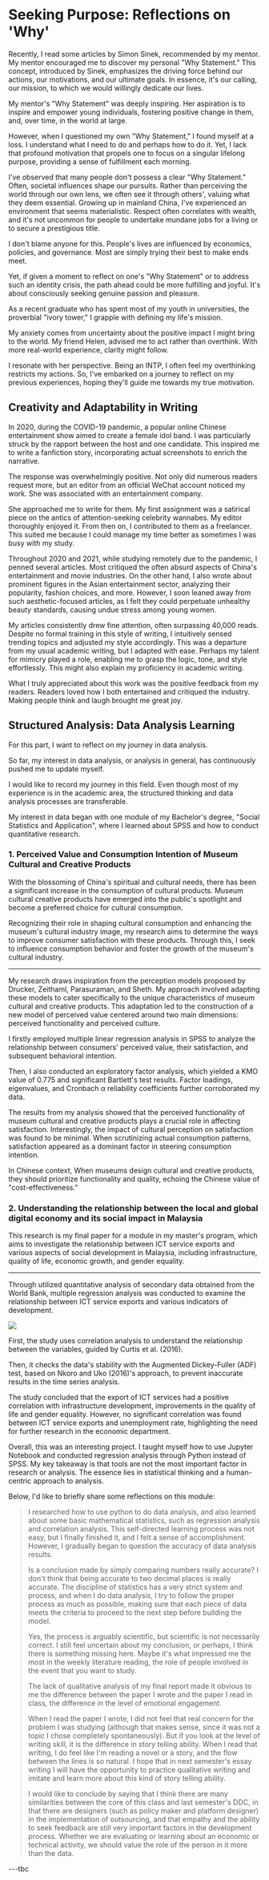 # Seeking Purpose: Reflections on 'Why'

Recently, I read some articles by Simon Sinek, recommended by my mentor. My mentor encouraged me to discover my personal "Why Statement." This concept, introduced by Sinek, emphasizes the driving force behind our actions, our motivations, and our ultimate goals. In essence, it's our calling, our mission, to which we would willingly dedicate our lives.

My mentor's "Why Statement" was deeply inspiring. Her aspiration is to inspire and empower young individuals, fostering positive change in them, and, over time, in the world at large.

However, when I questioned my own "Why Statement," I found myself at a loss.
I understand what I need to do and perhaps how to do it. Yet, I lack that profound motivation that propels one to focus on a singular lifelong purpose, providing a sense of fulfillment each morning.

I've observed that many people don't possess a clear "Why Statement." Often, societal influences shape our pursuits. Rather than perceiving the world through our own lens, we often see it through others', valuing what they deem essential. Growing up in mainland China, I've experienced an environment that seems materialistic. Respect often correlates with wealth, and it's not uncommon for people to undertake mundane jobs for a living or to secure a prestigious title.

I don't blame anyone for this. People's lives are influenced by economics, policies, and governance. Most are simply trying their best to make ends meet.

Yet, if given a moment to reflect on one's "Why Statement" or to address such an identity crisis, the path ahead could be more fulfilling and joyful. It's about consciously seeking genuine passion and pleasure.

As a recent graduate who has spent most of my youth in universities, the proverbial "ivory tower," I grapple with defining my life's mission. 

My anxiety comes from uncertainty about the positive impact I might bring to the world. My friend Helen, advised me to act rather than overthink. With more real-world experience, clarity might follow.

I resonate with her perspective. Being an INTP, I often feel my overthinking restricts my actions. So, I've embarked on a journey to reflect on my previous experiences, hoping they'll guide me towards my true motivation.

## Creativity and Adaptability in Writing
In 2020, during the COVID-19 pandemic, a popular online Chinese entertainment show aimed to create a female idol band. I was particularly struck by the rapport between the host and one candidate. This inspired me to write a fanfiction story, incorporating actual screenshots to enrich the narrative.

The response was overwhelmingly positive. Not only did numerous readers request more, but an editor from an official WeChat account noticed my work. She was associated with an entertainment company.

She approached me to write for them. My first assignment was a satirical piece on the antics of attention-seeking celebrity wannabes. My editor thoroughly enjoyed it.
From then on, I contributed to them as a freelancer. This suited me because I could manage my time better as sometimes I was busy with my study.

Throughout 2020 and 2021, while studying remotely due to the pandemic, I penned several articles. Most critiqued the often absurd aspects of China's entertainment and movie industries. On the other hand, I also wrote about prominent figures in the Asian entertainment sector, analyzing their popularity, fashion choices, and more. However, I soon leaned away from such aesthetic-focused articles, as I felt they could perpetuate unhealthy beauty standards, causing undue stress among young women.

My articles consistently drew fine attention, often surpassing 40,000 reads. Despite no formal training in this style of writing, I intuitively sensed trending topics and adjusted my style accordingly. This was a departure from my usual academic writing, but I adapted with ease. Perhaps my talent for mimicry played a role, enabling me to grasp the logic, tone, and style effortlessly. This might also explain my proficiency in academic writing.

What I truly appreciated about this work was the positive feedback from my readers. Readers loved how I both entertained and critiqued the industry. Making people think and laugh brought me great joy.

## Structured Analysis: Data Analysis Learning
For this part, I want to reflect on my journey in data analysis. 

So far, my interest in data analysis, or analysis in general, has continuously pushed me to update myself.

I would like to record my journey in this field. Even though most of my experience is in the academic area, the structured thinking and data analysis processes are transferable.

My interest in data began with one module of my Bachelor's degree, "Social Statistics and Application", where I learned about SPSS and how to conduct quantitative research.

### 1. Perceived Value and Consumption Intention of Museum Cultural and Creative Products
With the blossoming of China's spiritual and cultural needs, there has been a significant increase in the consumption of cultural products. Museum cultural creative products have emerged into the public's spotlight and become a preferred choice for cultural consumption. 

Recognizing their role in shaping cultural consumption and enhancing the museum's cultural industry image, my research aims to determine the ways to improve consumer satisfaction with these products. Through this, I seek to influence consumption behavior and foster the growth of the museum's cultural industry.
<hr style="height:2px;border-width:0;color:gray;background-color:gray">
My research draws inspiration from the perception models proposed by Drucker, Zeithaml, Parasuraman, and Sheth. My approach involved adapting these models to cater specifically to the unique characteristics of museum cultural and creative products. This adaptation led to the construction of a new model of perceived value centered around two main dimensions: perceived functionality and perceived culture. 

I firstly employed multiple linear regression analysis in SPSS to analyze the relationship between consumers' perceived value, their satisfaction, and subsequent behavioral intention. 

Then, I also conducted an exploratory factor analysis, which yielded a KMO value of 0.775 and significant Bartlett's test results. Factor loadings, eigenvalues, and Cronbach α reliability coefficients further corroborated my data.

The results from my analysis showed that the perceived functionality of museum cultural and creative products plays a crucial role in affecting satisfaction. Interestingly, the impact of cultural perception on satisfaction was found to be minimal. When scrutinizing actual consumption patterns, satisfaction appeared as a dominant factor in steering consumption intention.

In Chinese context, When museums design cultural and creative products, they should prioritize functionality and quality, echoing the Chinese value of "cost-effectiveness."

### 2. Understanding the relationship between the local and global digital economy and its social impact in Malaysia

This research is my final paper for a module in my master's program, which aims to investigate the relationship between ICT service exports and various aspects of social development in Malaysia, including infrastructure, quality of life, economic growth, and gender equality.
<hr style="height:2px;border-width:0;color:gray;background-color:gray">
Through utilized quantitative analysis of secondary data obtained from the World Bank, multiple regression analysis was conducted to examine the relationship between ICT service exports and various indicators of development. 

![](/images/correlation.png)

First, the study uses correlation analysis to understand the relationship between the variables, guided by Curtis et al. (2016). 

Then, it checks the data's stability with the Augmented Dickey-Fuller (ADF) test, based on Nkoro and Uko (2016)'s approach, to prevent inaccurate results in the time series analysis.

The study concluded that the export of ICT services had a positive correlation with infrastructure development, improvements in the quality of life and gender equality. However, no significant correlation was found between ICT service exports and unemployment rate, highlighting the need for further research in the economic department.

Overall, this was an interesting project. I taught myself how to use Jupyter Notebook and conducted regression analysis through Python instead of SPSS. My key takeaway is that tools are not the most important factor in research or analysis. The essence lies in statistical thinking and a human-centric approach to analysis.

Below, I'd like to briefly share some reflections on this module:

>I researched how to use python to do data analysis,
and also learned about some basic mathematical statistics, such as regression analysis and correlation
analysis. This self-directed learning process was not easy, but I finally finished it, and I felt a sense of
accomplishment. However, I gradually began to question the accuracy of data analysis results.
>
>Is a conclusion made by simply comparing numbers really accurate? I don't think that being accurate to
two decimal places is really accurate. The discipline of statistics has a very strict system and process,
and when I do data analysis, I try to follow the proper process as much as possible, making sure that
each piece of data meets the criteria to proceed to the next step before building the model.
>
>Yes, the process is arguably scientific, but scientific is not necessarily correct. I still feel uncertain about
my conclusion, or perhaps, I think there is something missing here. Maybe it's what impressed me the
most in the weekly literature reading, the role of people involved in the event that you want to study.
>
>The lack of qualitative analysis of my final report made it obvious to me the difference between the
paper I wrote and the paper I read in class, the difference in the level of emotional engagement.
>
>When I read the paper I wrote, I did not feel that real concern for the problem I was studying (although
that makes sense, since it was not a topic I chose completely spontaneously). But if you look at the level
of writing skill, it is the difference in story telling ability. When I read that writing, I do feel like I'm
reading a novel or a story, and the flow between the lines is so natural. I hope that in next semester's
essay writing I will have the opportunity to practice qualitative writing and imitate and learn more about
this kind of story telling ability.
>
>I would like to conclude by saying that I think there are many similarities between the core of this class
and last semester's DDC, in that there are designers (such as policy maker and platform designer) in the
implementation of outsourcing, and that empathy and the ability to seek feedback are still very important
factors in the development process. Whether we are evaluating or learning about an economic or
technical activity, we should value the role of the person in it more than the data.

---tbc
